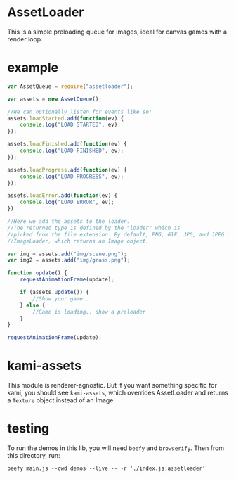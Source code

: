 # AssetLoader

This is a simple preloading queue for images, ideal for canvas games with a render loop.

# example

```js
var AssetQueue = require("assetloader");

var assets = new AssetQueue();

//We can optionally listen for events like so:
assets.loadStarted.add(function(ev) {
    console.log("LOAD STARTED", ev);
});

assets.loadFinished.add(function(ev) {
    console.log("LOAD FINISHED", ev);
});

assets.loadProgress.add(function(ev) {
    console.log("LOAD PROGRESS", ev);
});

assets.loadError.add(function(ev) {
    console.log("LOAD ERROR", ev);
})

//Here we add the assets to the loader.
//The returned type is defined by the "loader" which is
//picked from the file extension. By default, PNG, GIF, JPG, and JPEG use the
//ImageLoader, which returns an Image object. 

var img = assets.add("img/scene.png");
var img2 = assets.add("img/grass.png");

function update() {
    requestAnimationFrame(update);

    if (assets.update()) {
        //Show your game...
    } else {
        //Game is loading.. show a preloader
    }
}

requestAnimationFrame(update);
```

# kami-assets

This module is renderer-agnostic. But if you want something specific for kami, you should see `kami-assets`, which overrides AssetLoader and returns a `Texture` object instead of an Image.

# testing

To run the demos in this lib, you will need `beefy` and `browserify`. Then from this directory, run:

```
beefy main.js --cwd demos --live -- -r './index.js:assetloader'
```
